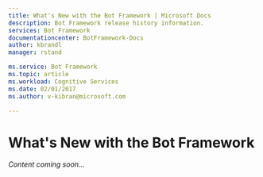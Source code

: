```yaml
---
title: What's New with the Bot Framework | Microsoft Docs
description: Bot Framework release history information.
services: Bot Framework
documentationcenter: BotFramework-Docs
author: kbrandl
manager: rstand

ms.service: Bot Framework
ms.topic: article
ms.workload: Cognitive Services
ms.date: 02/01/2017
ms.author: v-kibran@microsoft.com

---
```

# What's New with the Bot Framework

*Content coming soon...*